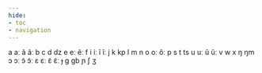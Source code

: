 ```yaml
---
hide:
- toc
- navigation
---
```

a
aː
ã
ãː
b
c
d
dz
e
eː
ẽː
f
i
iː
ĩ
ĩː
j
k
kp
l
m
n
o
oː
õː
p
s
t
ts
u
uː
ũ
ũː
v
w
x
ŋ
ŋm
ɔ
ɔː
ɔ̃
ɔ̃ː
ɛ
ɛː
ɛ̃
ɛ̃ː
ɟ
ɡ
ɡb
ɲ
ʃ
ʒ
